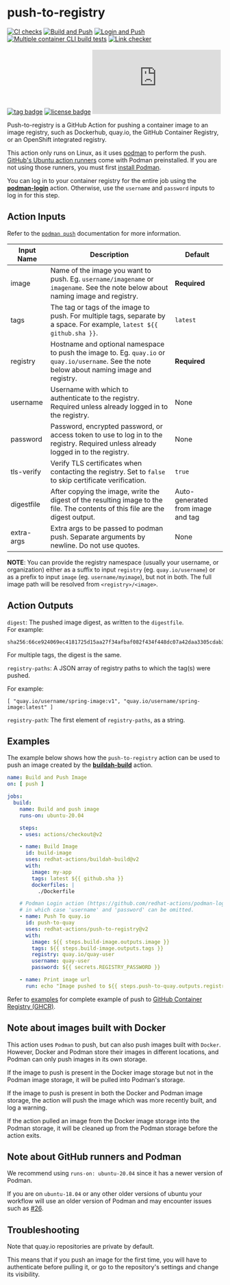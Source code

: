 # push-to-registry

[![CI checks](https://github.com/redhat-actions/push-to-registry/workflows/CI%20checks/badge.svg)](https://github.com/redhat-actions/push-to-registry/actions?query=workflow%3A%22CI+checks%22)
[![Build and Push](https://github.com/redhat-actions/push-to-registry/workflows/Build%20and%20Push/badge.svg)](https://github.com/redhat-actions/push-to-registry/actions?query=workflow%3A%22Build+and+Push%22)
[![Login and Push](https://github.com/redhat-actions/push-to-registry/workflows/Login%20and%20Push/badge.svg)](https://github.com/redhat-actions/push-to-registry/actions?query=workflow%3A%22Login+and+Push%22)
[![Multiple container CLI build tests](https://github.com/redhat-actions/push-to-registry/workflows/Multiple%20container%20CLI%20build%20tests/badge.svg)](https://github.com/redhat-actions/push-to-registry/actions?query=workflow%3A%22Multiple+container+CLI+build+tests%22)
[![Link checker](https://github.com/redhat-actions/push-to-registry/workflows/Link%20checker/badge.svg)](https://github.com/redhat-actions/push-to-registry/actions?query=workflow%3A%22Link+checker%22)
<br><br>
[![tag badge](https://img.shields.io/github/v/tag/redhat-actions/push-to-registry)](https://github.com/redhat-actions/push-to-registry/tags)
[![license badge](https://img.shields.io/github/license/redhat-actions/push-to-registry)](./LICENSE)
[![size badge](https://img.shields.io/github/size/redhat-actions/push-to-registry/dist/index.js)](./dist)

Push-to-registry is a GitHub Action for pushing a container image to an image registry, such as Dockerhub, quay&#46;io, the GitHub Container Registry, or an OpenShift integrated registry.

This action only runs on Linux, as it uses [podman](https://github.com/containers/Podman) to perform the push. [GitHub's Ubuntu action runners](https://github.com/actions/virtual-environments#available-environments) come with Podman preinstalled. If you are not using those runners, you must first [install Podman](https://podman.io/getting-started/installation).

You can log in to your container registry for the entire job using the [**podman-login**](https://github.com/redhat-actions/podman-login) action. Otherwise, use the `username` and `password` inputs to log in for this step.

## Action Inputs

Refer to the [`podman push`](http://docs.podman.io/en/latest/markdown/podman-manifest-push.1.html) documentation for more information.

| Input Name | Description | Default |
| ---------- | ----------- | ------- |
| image	| Name of the image you want to push. Eg. `username/imagename` or `imagename`. See the note below about naming image and registry. | **Required**
| tags | The tag or tags of the image to push. For multiple tags, separate by a space. For example, `latest ${{ github.sha }}`. | `latest`
| registry | Hostname and optional namespace to push the image to. Eg. `quay.io` or `quay.io/username`. See the note below about naming image and registry. | **Required**
| username | Username with which to authenticate to the registry. Required unless already logged in to the registry. | None
| password | Password, encrypted password, or access token to use to log in to the registry. Required unless already logged in to the registry. | None
| tls-verify | Verify TLS certificates when contacting the registry. Set to `false` to skip certificate verification. | `true`
| digestfile | After copying the image, write the digest of the resulting image to the file. The contents of this file are the digest output. | Auto-generated from image and tag
| extra-args | Extra args to be passed to podman push. Separate arguments by newline. Do not use quotes. | None

**NOTE**: You can provide the registry namespace (usually your username, or organization) either as a suffix to input `registry` (eg. `quay.io/username`) or as a prefix to input `image` (eg. `username/myimage`), but not in both. The full image path will be resolved from `<registry>/<image>`.

## Action Outputs

`digest`: The pushed image digest, as written to the `digestfile`.<br>
For example:
```
sha256:66ce924069ec4181725d15aa27f34afbaf082f434f448dc07a42daa3305cdab3
```

For multiple tags, the digest is the same.

`registry-paths`: A JSON array of registry paths to which the tag(s) were pushed.<br>

For example:

```
[ "quay.io/username/spring-image:v1", "quay.io/username/spring-image:latest" ]
```

`registry-path`: The first element of `registry-paths`, as a string.

## Examples

The example below shows how the `push-to-registry` action can be used to push an image created by the [**buildah-build**](https://github.com/redhat-actions/buildah-build) action.

```yaml
name: Build and Push Image
on: [ push ]

jobs:
  build:
    name: Build and push image
    runs-on: ubuntu-20.04

    steps:
    - uses: actions/checkout@v2

    - name: Build Image
      id: build-image
      uses: redhat-actions/buildah-build@v2
      with:
        image: my-app
        tags: latest ${{ github.sha }}
        dockerfiles: |
          ./Dockerfile

    # Podman Login action (https://github.com/redhat-actions/podman-login) also be used to log in,
    # in which case 'username' and 'password' can be omitted.
    - name: Push To quay.io
      id: push-to-quay
      uses: redhat-actions/push-to-registry@v2
      with:
        image: ${{ steps.build-image.outputs.image }}
        tags: ${{ steps.build-image.outputs.tags }}
        registry: quay.io/quay-user
        username: quay-user
        password: ${{ secrets.REGISTRY_PASSWORD }}

    - name: Print image url
      run: echo "Image pushed to ${{ steps.push-to-quay.outputs.registry-paths }}"
```

Refer to [examples](./.github/workflows/verify-push.yaml) for complete example of push to [GitHub Container Registry (GHCR)](https://docs.github.com/en/packages/working-with-a-github-packages-registry/working-with-the-container-registry).

## Note about images built with Docker

This action uses `Podman` to push, but can also push images built with `Docker`. However, Docker and Podman store their images in different locations, and Podman can only push images in its own storage.

If the image to push is present in the Docker image storage but not in the Podman image storage, it will be pulled into Podman's storage.

If the image to push is present in both the Docker and Podman image storage, the action will push the image which was more recently built, and log a warning.

If the action pulled an image from the Docker image storage into the Podman storage, it will be cleaned up from the Podman storage before the action exits.

## Note about GitHub runners and Podman
We recommend using `runs-on: ubuntu-20.04` since it has a newer version of Podman.

If you are on `ubuntu-18.04` or any other older versions of ubuntu your workflow will use an older version of Podman and may encounter issues such as [#26](https://github.com/redhat-actions/push-to-registry/issues/26).

## Troubleshooting
Note that quay.io repositories are private by default.<br>

This means that if you push an image for the first time, you will have to authenticate before pulling it, or go to the repository's settings and change its visibility.
